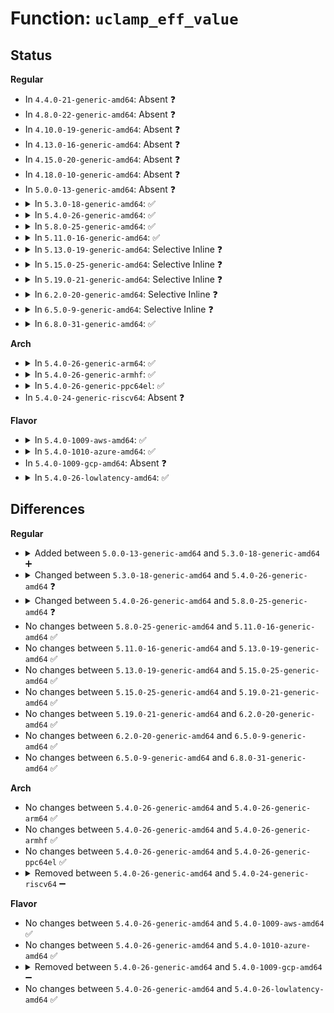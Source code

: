 # Function: <code>uclamp_eff_value</code>

## Status
<b>Regular</b>
<ul>
<li>
In <code>4.4.0-21-generic-amd64</code>: Absent ❓
</li>
<li>
In <code>4.8.0-22-generic-amd64</code>: Absent ❓
</li>
<li>
In <code>4.10.0-19-generic-amd64</code>: Absent ❓
</li>
<li>
In <code>4.13.0-16-generic-amd64</code>: Absent ❓
</li>
<li>
In <code>4.15.0-20-generic-amd64</code>: Absent ❓
</li>
<li>
In <code>4.18.0-10-generic-amd64</code>: Absent ❓
</li>
<li>
In <code>5.0.0-13-generic-amd64</code>: Absent ❓
</li>
<li>
<details>
<summary>In <code>5.3.0-18-generic-amd64</code>: ✅</summary>

```c
unsigned int uclamp_eff_value(struct task_struct * p, unsigned int clamp_id)
```

```json
{
  "name": "uclamp_eff_value",
  "collision_type": "Unique Global",
  "inline_type": "No",
  "funcs": [
    {
      "addr": 18446744071579690736,
      "name": "uclamp_eff_value",
      "external": true,
      "loc": "kernel/sched/core.c:883",
      "file": "kernel/sched/core.c",
      "inline": "seen, unknown",
      "caller_inline": [],
      "caller_func": [
        "kernel/sched/cpufreq_schedutil.c:schedutil_cpu_util",
        "kernel/sched/cpufreq_schedutil.c:schedutil_cpu_util"
      ]
    }
  ],
  "symbols": [
    {
      "addr": 18446744071579690736,
      "name": "uclamp_eff_value",
      "section": ".text",
      "bind": "STB_GLOBAL",
      "size": 72
    }
  ]
}
```
</details>
</li>
<li>
<details>
<summary>In <code>5.4.0-26-generic-amd64</code>: ✅</summary>

```c
unsigned int uclamp_eff_value(struct task_struct * p, enum uclamp_id clamp_id)
```

```json
{
  "name": "uclamp_eff_value",
  "collision_type": "Unique Global",
  "inline_type": "No",
  "funcs": [
    {
      "addr": 18446744071579730672,
      "name": "uclamp_eff_value",
      "external": true,
      "loc": "kernel/sched/core.c:921",
      "file": "kernel/sched/core.c",
      "inline": "seen, unknown",
      "caller_inline": [],
      "caller_func": [
        "kernel/sched/cpufreq_schedutil.c:schedutil_cpu_util",
        "kernel/sched/cpufreq_schedutil.c:schedutil_cpu_util"
      ]
    }
  ],
  "symbols": [
    {
      "addr": 18446744071579730672,
      "name": "uclamp_eff_value",
      "section": ".text",
      "bind": "STB_GLOBAL",
      "size": 134
    }
  ]
}
```
</details>
</li>
<li>
<details>
<summary>In <code>5.8.0-25-generic-amd64</code>: ✅</summary>

```c
long unsigned int uclamp_eff_value(struct task_struct * p, enum uclamp_id clamp_id)
```

```json
{
  "name": "uclamp_eff_value",
  "collision_type": "Unique Global",
  "inline_type": "No",
  "funcs": [
    {
      "addr": 18446744071579771232,
      "name": "uclamp_eff_value",
      "external": true,
      "loc": "kernel/sched/core.c:941",
      "file": "kernel/sched/core.c",
      "inline": "seen, unknown",
      "caller_inline": [],
      "caller_func": [
        "kernel/sched/fair.c:task_tick_fair",
        "kernel/sched/fair.c:task_tick_fair",
        "kernel/sched/fair.c:update_sg_wakeup_stats",
        "kernel/sched/fair.c:update_sg_wakeup_stats",
        "kernel/sched/fair.c:detach_tasks",
        "kernel/sched/fair.c:detach_tasks",
        "kernel/sched/fair.c:pick_next_task_fair",
        "kernel/sched/fair.c:pick_next_task_fair",
        "kernel/sched/fair.c:find_energy_efficient_cpu",
        "kernel/sched/fair.c:find_energy_efficient_cpu",
        "kernel/sched/fair.c:select_idle_capacity",
        "kernel/sched/fair.c:select_idle_capacity",
        "kernel/sched/debug.c:proc_sched_show_task",
        "kernel/sched/debug.c:proc_sched_show_task",
        "kernel/sched/debug.c:proc_sched_show_task",
        "kernel/sched/debug.c:proc_sched_show_task",
        "kernel/sched/cpufreq_schedutil.c:schedutil_cpu_util",
        "kernel/sched/cpufreq_schedutil.c:schedutil_cpu_util"
      ]
    }
  ],
  "symbols": [
    {
      "addr": 18446744071579771232,
      "name": "uclamp_eff_value",
      "section": ".text",
      "bind": "STB_GLOBAL",
      "size": 129
    }
  ]
}
```
</details>
</li>
<li>
<details>
<summary>In <code>5.11.0-16-generic-amd64</code>: ✅</summary>

```c
long unsigned int uclamp_eff_value(struct task_struct * p, enum uclamp_id clamp_id)
```

```json
{
  "name": "uclamp_eff_value",
  "collision_type": "Unique Global",
  "inline_type": "No",
  "funcs": [
    {
      "addr": 18446744071579759872,
      "name": "uclamp_eff_value",
      "external": true,
      "loc": "kernel/sched/core.c:1100",
      "file": "kernel/sched/core.c",
      "inline": "seen, unknown",
      "caller_inline": [],
      "caller_func": [
        "kernel/sched/fair.c:task_tick_fair",
        "kernel/sched/fair.c:task_tick_fair",
        "kernel/sched/fair.c:update_sg_wakeup_stats",
        "kernel/sched/fair.c:update_sg_wakeup_stats",
        "kernel/sched/fair.c:detach_tasks",
        "kernel/sched/fair.c:detach_tasks",
        "kernel/sched/fair.c:pick_next_task_fair",
        "kernel/sched/fair.c:pick_next_task_fair",
        "kernel/sched/fair.c:find_energy_efficient_cpu",
        "kernel/sched/fair.c:find_energy_efficient_cpu",
        "kernel/sched/fair.c:select_idle_sibling",
        "kernel/sched/fair.c:select_idle_sibling",
        "kernel/sched/fair.c:select_idle_capacity",
        "kernel/sched/fair.c:select_idle_capacity",
        "kernel/sched/debug.c:proc_sched_show_task",
        "kernel/sched/debug.c:proc_sched_show_task",
        "kernel/sched/debug.c:proc_sched_show_task",
        "kernel/sched/debug.c:proc_sched_show_task",
        "kernel/sched/cpufreq_schedutil.c:schedutil_cpu_util",
        "kernel/sched/cpufreq_schedutil.c:schedutil_cpu_util"
      ]
    }
  ],
  "symbols": [
    {
      "addr": 18446744071579759872,
      "name": "uclamp_eff_value",
      "section": ".text",
      "bind": "STB_GLOBAL",
      "size": 137
    }
  ]
}
```
</details>
</li>
<li>
<details>
<summary>In <code>5.13.0-19-generic-amd64</code>: Selective Inline ❓</summary>

```c
long unsigned int uclamp_eff_value(struct task_struct * p, enum uclamp_id clamp_id)
```

```json
{
  "name": "uclamp_eff_value",
  "collision_type": "Unique Global",
  "inline_type": "Selective",
  "funcs": [
    {
      "addr": 18446744071579767184,
      "name": "uclamp_eff_value",
      "external": true,
      "loc": "kernel/sched/core.c:1113",
      "file": "kernel/sched/core.c",
      "inline": "not declared, inlined",
      "caller_inline": [],
      "caller_func": [
        "kernel/sched/fair.c:task_tick_fair",
        "kernel/sched/fair.c:task_tick_fair",
        "kernel/sched/fair.c:update_sg_wakeup_stats",
        "kernel/sched/fair.c:update_sg_wakeup_stats",
        "kernel/sched/fair.c:detach_tasks",
        "kernel/sched/fair.c:detach_tasks",
        "kernel/sched/fair.c:pick_next_task_fair",
        "kernel/sched/fair.c:pick_next_task_fair",
        "kernel/sched/fair.c:find_energy_efficient_cpu",
        "kernel/sched/fair.c:find_energy_efficient_cpu",
        "kernel/sched/fair.c:select_idle_sibling",
        "kernel/sched/fair.c:select_idle_sibling",
        "kernel/sched/fair.c:select_idle_sibling",
        "kernel/sched/fair.c:select_idle_sibling",
        "kernel/sched/debug.c:proc_sched_show_task",
        "kernel/sched/debug.c:proc_sched_show_task",
        "kernel/sched/debug.c:proc_sched_show_task",
        "kernel/sched/debug.c:proc_sched_show_task"
      ]
    }
  ],
  "symbols": [
    {
      "addr": 18446744071579767184,
      "name": "uclamp_eff_value",
      "section": ".text",
      "bind": "STB_GLOBAL",
      "size": 141
    }
  ]
}
```
</details>
</li>
<li>
<details>
<summary>In <code>5.15.0-25-generic-amd64</code>: Selective Inline ❓</summary>

```c
long unsigned int uclamp_eff_value(struct task_struct * p, enum uclamp_id clamp_id)
```

```json
{
  "name": "uclamp_eff_value",
  "collision_type": "Unique Global",
  "inline_type": "Selective",
  "funcs": [
    {
      "addr": 18446744071579857376,
      "name": "uclamp_eff_value",
      "external": true,
      "loc": "kernel/sched/core.c:1467",
      "file": "kernel/sched/core.c",
      "inline": "not declared, inlined",
      "caller_inline": [],
      "caller_func": [
        "kernel/sched/fair.c:task_tick_fair",
        "kernel/sched/fair.c:task_tick_fair",
        "kernel/sched/fair.c:update_sg_wakeup_stats",
        "kernel/sched/fair.c:update_sg_wakeup_stats",
        "kernel/sched/fair.c:detach_tasks",
        "kernel/sched/fair.c:detach_tasks",
        "kernel/sched/fair.c:pick_next_task_fair",
        "kernel/sched/fair.c:pick_next_task_fair",
        "kernel/sched/fair.c:find_energy_efficient_cpu",
        "kernel/sched/fair.c:find_energy_efficient_cpu",
        "kernel/sched/fair.c:select_idle_sibling",
        "kernel/sched/fair.c:select_idle_sibling",
        "kernel/sched/fair.c:select_idle_sibling",
        "kernel/sched/fair.c:select_idle_sibling",
        "kernel/sched/debug.c:proc_sched_show_task",
        "kernel/sched/debug.c:proc_sched_show_task",
        "kernel/sched/debug.c:proc_sched_show_task",
        "kernel/sched/debug.c:proc_sched_show_task"
      ]
    }
  ],
  "symbols": [
    {
      "addr": 18446744071579857376,
      "name": "uclamp_eff_value",
      "section": ".text",
      "bind": "STB_GLOBAL",
      "size": 290
    }
  ]
}
```
</details>
</li>
<li>
<details>
<summary>In <code>5.19.0-21-generic-amd64</code>: Selective Inline ❓</summary>

```c
long unsigned int uclamp_eff_value(struct task_struct * p, enum uclamp_id clamp_id)
```

```json
{
  "name": "uclamp_eff_value",
  "collision_type": "Unique Global",
  "inline_type": "Selective",
  "funcs": [
    {
      "addr": 18446744071579973296,
      "name": "uclamp_eff_value",
      "external": true,
      "loc": "kernel/sched/core.c:1510",
      "file": "kernel/sched/core.c",
      "inline": "not declared, inlined",
      "caller_inline": [],
      "caller_func": [
        "kernel/sched/fair.c:task_tick_fair",
        "kernel/sched/fair.c:task_tick_fair",
        "kernel/sched/fair.c:update_sg_wakeup_stats",
        "kernel/sched/fair.c:update_sg_wakeup_stats",
        "kernel/sched/fair.c:detach_tasks",
        "kernel/sched/fair.c:detach_tasks",
        "kernel/sched/fair.c:pick_next_task_fair",
        "kernel/sched/fair.c:pick_next_task_fair",
        "kernel/sched/fair.c:find_energy_efficient_cpu",
        "kernel/sched/fair.c:find_energy_efficient_cpu",
        "kernel/sched/fair.c:select_idle_sibling",
        "kernel/sched/fair.c:select_idle_sibling",
        "kernel/sched/fair.c:select_idle_sibling",
        "kernel/sched/fair.c:select_idle_sibling",
        "kernel/sched/build_utility.c:proc_sched_show_task",
        "kernel/sched/build_utility.c:proc_sched_show_task",
        "kernel/sched/build_utility.c:proc_sched_show_task",
        "kernel/sched/build_utility.c:proc_sched_show_task"
      ]
    }
  ],
  "symbols": [
    {
      "addr": 18446744071579973296,
      "name": "uclamp_eff_value",
      "section": ".text",
      "bind": "STB_GLOBAL",
      "size": 310
    }
  ]
}
```
</details>
</li>
<li>
<details>
<summary>In <code>6.2.0-20-generic-amd64</code>: Selective Inline ❓</summary>

```c
long unsigned int uclamp_eff_value(struct task_struct * p, enum uclamp_id clamp_id)
```

```json
{
  "name": "uclamp_eff_value",
  "collision_type": "Unique Global",
  "inline_type": "Selective",
  "funcs": [
    {
      "addr": 18446744071580133392,
      "name": "uclamp_eff_value",
      "external": true,
      "loc": "kernel/sched/core.c:1498",
      "file": "kernel/sched/core.c",
      "inline": "not declared, inlined",
      "caller_inline": [],
      "caller_func": [
        "kernel/sched/fair.c:task_tick_fair",
        "kernel/sched/fair.c:task_tick_fair",
        "kernel/sched/fair.c:update_sg_wakeup_stats",
        "kernel/sched/fair.c:update_sg_wakeup_stats",
        "kernel/sched/fair.c:detach_tasks",
        "kernel/sched/fair.c:detach_tasks",
        "kernel/sched/fair.c:pick_next_task_fair",
        "kernel/sched/fair.c:pick_next_task_fair",
        "kernel/sched/fair.c:find_energy_efficient_cpu",
        "kernel/sched/fair.c:find_energy_efficient_cpu",
        "kernel/sched/fair.c:select_idle_sibling",
        "kernel/sched/fair.c:select_idle_sibling",
        "kernel/sched/fair.c:select_idle_capacity",
        "kernel/sched/fair.c:select_idle_capacity",
        "kernel/sched/build_utility.c:proc_sched_show_task",
        "kernel/sched/build_utility.c:proc_sched_show_task",
        "kernel/sched/build_utility.c:proc_sched_show_task",
        "kernel/sched/build_utility.c:proc_sched_show_task"
      ]
    }
  ],
  "symbols": [
    {
      "addr": 18446744071580133392,
      "name": "uclamp_eff_value",
      "section": ".text",
      "bind": "STB_GLOBAL",
      "size": 310
    }
  ]
}
```
</details>
</li>
<li>
<details>
<summary>In <code>6.5.0-9-generic-amd64</code>: Selective Inline ❓</summary>

```c
long unsigned int uclamp_eff_value(struct task_struct * p, enum uclamp_id clamp_id)
```

```json
{
  "name": "uclamp_eff_value",
  "collision_type": "Unique Global",
  "inline_type": "Selective",
  "funcs": [
    {
      "addr": 18446744071580195760,
      "name": "uclamp_eff_value",
      "external": true,
      "loc": "kernel/sched/core.c:1520",
      "file": "kernel/sched/core.c",
      "inline": "not declared, inlined",
      "caller_inline": [],
      "caller_func": [
        "kernel/sched/fair.c:task_tick_fair",
        "kernel/sched/fair.c:task_tick_fair",
        "kernel/sched/fair.c:update_sg_wakeup_stats",
        "kernel/sched/fair.c:update_sg_wakeup_stats",
        "kernel/sched/fair.c:detach_tasks",
        "kernel/sched/fair.c:detach_tasks",
        "kernel/sched/fair.c:pick_next_task_fair",
        "kernel/sched/fair.c:pick_next_task_fair",
        "kernel/sched/fair.c:find_energy_efficient_cpu",
        "kernel/sched/fair.c:find_energy_efficient_cpu",
        "kernel/sched/fair.c:select_idle_sibling",
        "kernel/sched/fair.c:select_idle_sibling",
        "kernel/sched/fair.c:select_idle_capacity",
        "kernel/sched/fair.c:select_idle_capacity",
        "kernel/sched/build_utility.c:proc_sched_show_task",
        "kernel/sched/build_utility.c:proc_sched_show_task",
        "kernel/sched/build_utility.c:proc_sched_show_task",
        "kernel/sched/build_utility.c:proc_sched_show_task"
      ]
    }
  ],
  "symbols": [
    {
      "addr": 18446744071580195760,
      "name": "uclamp_eff_value",
      "section": ".text",
      "bind": "STB_GLOBAL",
      "size": 310
    }
  ]
}
```
</details>
</li>
<li>
<details>
<summary>In <code>6.8.0-31-generic-amd64</code>: ✅</summary>

```c
long unsigned int uclamp_eff_value(struct task_struct * p, enum uclamp_id clamp_id)
```

```json
{
  "name": "uclamp_eff_value",
  "collision_type": "Unique Global",
  "inline_type": "No",
  "funcs": [
    {
      "addr": 18446744071580243632,
      "name": "uclamp_eff_value",
      "external": true,
      "loc": "kernel/sched/core.c:1561",
      "file": "kernel/sched/core.c",
      "inline": "seen, unknown",
      "caller_inline": [],
      "caller_func": [
        "kernel/sched/fair.c:task_tick_fair",
        "kernel/sched/fair.c:task_tick_fair",
        "kernel/sched/fair.c:update_sg_wakeup_stats",
        "kernel/sched/fair.c:update_sg_wakeup_stats",
        "kernel/sched/fair.c:detach_tasks",
        "kernel/sched/fair.c:detach_tasks",
        "kernel/sched/fair.c:pick_next_task_fair",
        "kernel/sched/fair.c:pick_next_task_fair",
        "kernel/sched/fair.c:find_energy_efficient_cpu",
        "kernel/sched/fair.c:find_energy_efficient_cpu",
        "kernel/sched/fair.c:compute_energy",
        "kernel/sched/fair.c:compute_energy",
        "kernel/sched/fair.c:compute_energy",
        "kernel/sched/fair.c:select_idle_sibling",
        "kernel/sched/fair.c:select_idle_sibling",
        "kernel/sched/fair.c:select_idle_capacity",
        "kernel/sched/fair.c:select_idle_capacity",
        "kernel/sched/build_utility.c:proc_sched_show_task",
        "kernel/sched/build_utility.c:proc_sched_show_task",
        "kernel/sched/build_utility.c:proc_sched_show_task",
        "kernel/sched/build_utility.c:proc_sched_show_task"
      ]
    }
  ],
  "symbols": [
    {
      "addr": 18446744071580243632,
      "name": "uclamp_eff_value",
      "section": ".text",
      "bind": "STB_GLOBAL",
      "size": 310
    }
  ]
}
```
</details>
</li>
</ul>
<b>Arch</b>
<ul>
<li>
<details>
<summary>In <code>5.4.0-26-generic-arm64</code>: ✅</summary>

```c
unsigned int uclamp_eff_value(struct task_struct * p, enum uclamp_id clamp_id)
```

```json
{
  "name": "uclamp_eff_value",
  "collision_type": "Unique Global",
  "inline_type": "No",
  "funcs": [
    {
      "addr": 18446603336490912560,
      "name": "uclamp_eff_value",
      "external": true,
      "loc": "kernel/sched/core.c:921",
      "file": "kernel/sched/core.c",
      "inline": "seen, unknown",
      "caller_inline": [],
      "caller_func": [
        "kernel/sched/cpufreq_schedutil.c:schedutil_cpu_util",
        "kernel/sched/cpufreq_schedutil.c:schedutil_cpu_util"
      ]
    }
  ],
  "symbols": [
    {
      "addr": 18446603336490912560,
      "name": "uclamp_eff_value",
      "section": ".text",
      "bind": "STB_GLOBAL",
      "size": 196
    }
  ]
}
```
</details>
</li>
<li>
<details>
<summary>In <code>5.4.0-26-generic-armhf</code>: ✅</summary>

```c
unsigned int uclamp_eff_value(struct task_struct * p, enum uclamp_id clamp_id)
```

```json
{
  "name": "uclamp_eff_value",
  "collision_type": "Unique Global",
  "inline_type": "No",
  "funcs": [
    {
      "addr": 3224926384,
      "name": "uclamp_eff_value",
      "external": true,
      "loc": "kernel/sched/core.c:921",
      "file": "kernel/sched/core.c",
      "inline": "seen, unknown",
      "caller_inline": [],
      "caller_func": [
        "kernel/sched/cpufreq_schedutil.c:schedutil_cpu_util",
        "kernel/sched/cpufreq_schedutil.c:schedutil_cpu_util"
      ]
    }
  ],
  "symbols": [
    {
      "addr": 3224926384,
      "name": "uclamp_eff_value",
      "section": ".text",
      "bind": "STB_GLOBAL",
      "size": 184
    }
  ]
}
```
</details>
</li>
<li>
<details>
<summary>In <code>5.4.0-26-generic-ppc64el</code>: ✅</summary>

```c
unsigned int uclamp_eff_value(struct task_struct * p, enum uclamp_id clamp_id)
```

```json
{
  "name": "uclamp_eff_value",
  "collision_type": "Unique Global",
  "inline_type": "No",
  "funcs": [
    {
      "addr": 13835058055283755184,
      "name": "uclamp_eff_value",
      "external": true,
      "loc": "kernel/sched/core.c:921",
      "file": "kernel/sched/core.c",
      "inline": "seen, unknown",
      "caller_inline": [],
      "caller_func": [
        "kernel/sched/cpufreq_schedutil.c:schedutil_cpu_util",
        "kernel/sched/cpufreq_schedutil.c:schedutil_cpu_util",
        "kernel/sched/cpufreq_schedutil.c:schedutil_cpu_util"
      ]
    }
  ],
  "symbols": [
    {
      "addr": 13835058055283755184,
      "name": "uclamp_eff_value",
      "section": ".text",
      "bind": "STB_GLOBAL",
      "size": 184
    }
  ]
}
```
</details>
</li>
<li>
In <code>5.4.0-24-generic-riscv64</code>: Absent ❓
</li>
</ul>
<b>Flavor</b>
<ul>
<li>
<details>
<summary>In <code>5.4.0-1009-aws-amd64</code>: ✅</summary>

```c
unsigned int uclamp_eff_value(struct task_struct * p, enum uclamp_id clamp_id)
```

```json
{
  "name": "uclamp_eff_value",
  "collision_type": "Unique Global",
  "inline_type": "No",
  "funcs": [
    {
      "addr": 18446744071579707328,
      "name": "uclamp_eff_value",
      "external": true,
      "loc": "kernel/sched/core.c:921",
      "file": "kernel/sched/core.c",
      "inline": "seen, unknown",
      "caller_inline": [],
      "caller_func": [
        "kernel/sched/cpufreq_schedutil.c:schedutil_cpu_util",
        "kernel/sched/cpufreq_schedutil.c:schedutil_cpu_util"
      ]
    }
  ],
  "symbols": [
    {
      "addr": 18446744071579707328,
      "name": "uclamp_eff_value",
      "section": ".text",
      "bind": "STB_GLOBAL",
      "size": 126
    }
  ]
}
```
</details>
</li>
<li>
<details>
<summary>In <code>5.4.0-1010-azure-amd64</code>: ✅</summary>

```c
unsigned int uclamp_eff_value(struct task_struct * p, enum uclamp_id clamp_id)
```

```json
{
  "name": "uclamp_eff_value",
  "collision_type": "Unique Global",
  "inline_type": "No",
  "funcs": [
    {
      "addr": 18446744071579635184,
      "name": "uclamp_eff_value",
      "external": true,
      "loc": "kernel/sched/core.c:921",
      "file": "kernel/sched/core.c",
      "inline": "seen, unknown",
      "caller_inline": [],
      "caller_func": [
        "kernel/sched/cpufreq_schedutil.c:schedutil_cpu_util",
        "kernel/sched/cpufreq_schedutil.c:schedutil_cpu_util"
      ]
    }
  ],
  "symbols": [
    {
      "addr": 18446744071579635184,
      "name": "uclamp_eff_value",
      "section": ".text",
      "bind": "STB_GLOBAL",
      "size": 134
    }
  ]
}
```
</details>
</li>
<li>
In <code>5.4.0-1009-gcp-amd64</code>: Absent ❓
</li>
<li>
<details>
<summary>In <code>5.4.0-26-lowlatency-amd64</code>: ✅</summary>

```c
unsigned int uclamp_eff_value(struct task_struct * p, enum uclamp_id clamp_id)
```

```json
{
  "name": "uclamp_eff_value",
  "collision_type": "Unique Global",
  "inline_type": "No",
  "funcs": [
    {
      "addr": 18446744071579737856,
      "name": "uclamp_eff_value",
      "external": true,
      "loc": "kernel/sched/core.c:921",
      "file": "kernel/sched/core.c",
      "inline": "seen, unknown",
      "caller_inline": [],
      "caller_func": [
        "kernel/sched/cpufreq_schedutil.c:schedutil_cpu_util",
        "kernel/sched/cpufreq_schedutil.c:schedutil_cpu_util"
      ]
    }
  ],
  "symbols": [
    {
      "addr": 18446744071579737856,
      "name": "uclamp_eff_value",
      "section": ".text",
      "bind": "STB_GLOBAL",
      "size": 126
    }
  ]
}
```
</details>
</li>
</ul>

## Differences
<b>Regular</b>
<ul>
<li>
<details>
<summary>Added between <code>5.0.0-13-generic-amd64</code> and <code>5.3.0-18-generic-amd64</code> ➕</summary>

```c
unsigned int uclamp_eff_value(struct task_struct * p, unsigned int clamp_id)
```
</details>
</li>
<li>
<details>
<summary>Changed between <code>5.3.0-18-generic-amd64</code> and <code>5.4.0-26-generic-amd64</code> ❓</summary>
<ul>
<li>
<b>Param type changed. </b>
<code>unsigned int clamp_id</code> ➡️ <code>enum uclamp_id clamp_id</code>
</li>
</ul>
</details>
</li>
<li>
<details>
<summary>Changed between <code>5.4.0-26-generic-amd64</code> and <code>5.8.0-25-generic-amd64</code> ❓</summary>
<ul>
<li>
<b>Return type changed. </b>
<code>unsigned int</code> ➡️ <code>long unsigned int</code>
</li>
</ul>
</details>
</li>
<li>
No changes between <code>5.8.0-25-generic-amd64</code> and <code>5.11.0-16-generic-amd64</code> ✅
</li>
<li>
No changes between <code>5.11.0-16-generic-amd64</code> and <code>5.13.0-19-generic-amd64</code> ✅
</li>
<li>
No changes between <code>5.13.0-19-generic-amd64</code> and <code>5.15.0-25-generic-amd64</code> ✅
</li>
<li>
No changes between <code>5.15.0-25-generic-amd64</code> and <code>5.19.0-21-generic-amd64</code> ✅
</li>
<li>
No changes between <code>5.19.0-21-generic-amd64</code> and <code>6.2.0-20-generic-amd64</code> ✅
</li>
<li>
No changes between <code>6.2.0-20-generic-amd64</code> and <code>6.5.0-9-generic-amd64</code> ✅
</li>
<li>
No changes between <code>6.5.0-9-generic-amd64</code> and <code>6.8.0-31-generic-amd64</code> ✅
</li>
</ul>
<b>Arch</b>
<ul>
<li>
No changes between <code>5.4.0-26-generic-amd64</code> and <code>5.4.0-26-generic-arm64</code> ✅
</li>
<li>
No changes between <code>5.4.0-26-generic-amd64</code> and <code>5.4.0-26-generic-armhf</code> ✅
</li>
<li>
No changes between <code>5.4.0-26-generic-amd64</code> and <code>5.4.0-26-generic-ppc64el</code> ✅
</li>
<li>
<details>
<summary>Removed between <code>5.4.0-26-generic-amd64</code> and <code>5.4.0-24-generic-riscv64</code> ➖</summary>

```c
unsigned int uclamp_eff_value(struct task_struct * p, enum uclamp_id clamp_id)
```
</details>
</li>
</ul>
<b>Flavor</b>
<ul>
<li>
No changes between <code>5.4.0-26-generic-amd64</code> and <code>5.4.0-1009-aws-amd64</code> ✅
</li>
<li>
No changes between <code>5.4.0-26-generic-amd64</code> and <code>5.4.0-1010-azure-amd64</code> ✅
</li>
<li>
<details>
<summary>Removed between <code>5.4.0-26-generic-amd64</code> and <code>5.4.0-1009-gcp-amd64</code> ➖</summary>

```c
unsigned int uclamp_eff_value(struct task_struct * p, enum uclamp_id clamp_id)
```
</details>
</li>
<li>
No changes between <code>5.4.0-26-generic-amd64</code> and <code>5.4.0-26-lowlatency-amd64</code> ✅
</li>
</ul>
